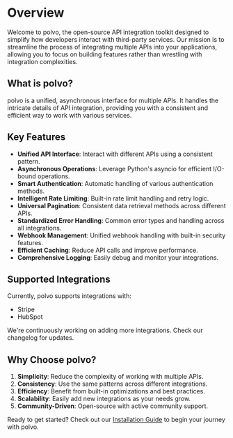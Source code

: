 # Overview

Welcome to polvo, the open-source API integration toolkit designed to simplify how developers interact with third-party services. Our mission is to streamline the process of integrating multiple APIs into your applications, allowing you to focus on building features rather than wrestling with integration complexities.

## What is polvo?

polvo is a unified, asynchronous interface for multiple APIs. It handles the intricate details of API integration, providing you with a consistent and efficient way to work with various services.

## Key Features

- **Unified API Interface**: Interact with different APIs using a consistent pattern.
- **Asynchronous Operations**: Leverage Python's asyncio for efficient I/O-bound operations.
- **Smart Authentication**: Automatic handling of various authentication methods.
- **Intelligent Rate Limiting**: Built-in rate limit handling and retry logic.
- **Universal Pagination**: Consistent data retrieval methods across different APIs.
- **Standardized Error Handling**: Common error types and handling across all integrations.
- **Webhook Management**: Unified webhook handling with built-in security features.
- **Efficient Caching**: Reduce API calls and improve performance.
- **Comprehensive Logging**: Easily debug and monitor your integrations.

## Supported Integrations

Currently, polvo supports integrations with:

- Stripe
- HubSpot

We're continuously working on adding more integrations. Check our changelog for updates.

## Why Choose polvo?

1. **Simplicity**: Reduce the complexity of working with multiple APIs.
2. **Consistency**: Use the same patterns across different integrations.
3. **Efficiency**: Benefit from built-in optimizations and best practices.
4. **Scalability**: Easily add new integrations as your needs grow.
5. **Community-Driven**: Open-source with active community support.

Ready to get started? Check out our [Installation Guide](./installation) to begin your journey with polvo.